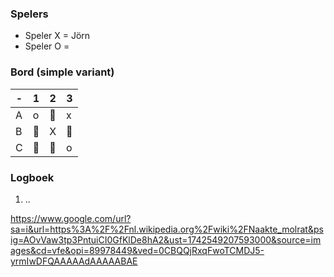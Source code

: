 ### Spelers
- Speler X = Jörn
- Speler O = 
### Bord (simple variant)
| - | 1 | 2 | 3 |
|---|---|---|---|
| A |o|🔲|x|
| B |🔲|X|🔲|
| C |🔲|🔲|o|

### Logboek
1. ..



https://www.google.com/url?sa=i&url=https%3A%2F%2Fnl.wikipedia.org%2Fwiki%2FNaakte_molrat&psig=AOvVaw3tp3PntuiCI0GfKlDe8hA2&ust=1742549207593000&source=images&cd=vfe&opi=89978449&ved=0CBQQjRxqFwoTCMDJ5-yrmIwDFQAAAAAdAAAAABAE

